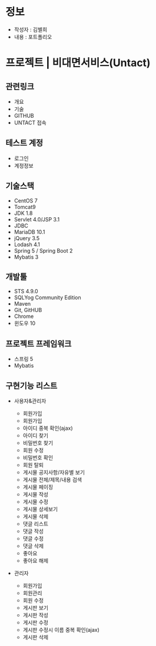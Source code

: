 # 정보

- 작성자 : 김별희
- 내용 : 포트폴리오

# 프로젝트 | 비대면서비스(Untact)

## 관련링크
- 개요
- 기술
- GITHUB
- UNTACT 접속

## 테스트 계정
- 로그인
- 계정정보

## 기술스택 
- CentOS 7
- Tomcat9
- JDK 1.8
- Servlet 4.0/JSP 3.1
- JDBC
- MariaDB 10.1
- jQuery 3.5
- Lodash 4.1
- Spring 5 / Spring Boot 2
- Mybatis 3

## 개발툴
- STS 4.9.0
- SQLYog Community Edition
- Maven
- Git, GitHUB
- Chrome
- 윈도우 10

## 프로젝트 프레임워크
- 스프링 5
- Mybatis

## 구현기능 리스트
- 사용자&관리자
  - 회원가입
  - 회원가입
  - 아이디 중복 확인(ajax)
  - 아이디 찾기
  - 비밀번호 찾기
  - 회원 수정
  - 비밀번호 확인
  - 회원 탈퇴
  - 게시물 공지사항/자유별 보기
  - 게시물 전체/제목/내용 검색
  - 게시물 페이징
  - 게시물 작성
  - 게시물 수정
  - 게시물 상세보기
  - 게시물 삭제
  - 댓글 리스트
  - 댓글 작성
  - 댓글 수정
  - 댓글 삭제
  - 좋아요
  - 좋아요 해제

- 관리자
  - 회원가입
  - 회원관리
  - 회원 수정
  - 게시판 보기
  - 게시판 작성
  - 게시판 수정
  - 게시판 수정시 이름 중복 확인(ajax)
  - 게시판 삭제
